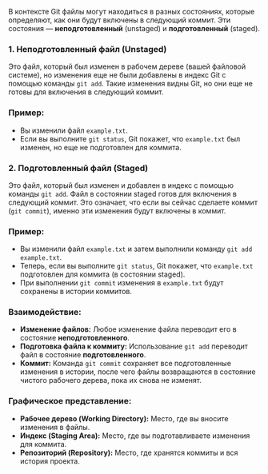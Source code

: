 
В контексте Git файлы могут находиться в разных состояниях, которые определяют, как они будут включены в следующий коммит. Эти состояния — **неподготовленный** (unstaged) и **подготовленный** (staged).

### 1. **Неподготовленный файл (Unstaged)**

Это файл, который был изменен в рабочем дереве (вашей файловой системе), но изменения еще не были добавлены в индекс Git с помощью команды `git add`. Такие изменения видны Git, но они еще не готовы для включения в следующий коммит.

### Пример:

- Вы изменили файл `example.txt`.
- Если вы выполните `git status`, Git покажет, что `example.txt` был изменен, но еще не подготовлен для коммита.

### 2. **Подготовленный файл (Staged)**

Это файл, который был изменен и добавлен в индекс с помощью команды `git add`. Файл в состоянии staged готов для включения в следующий коммит. Это означает, что если вы сейчас сделаете коммит (`git commit`), именно эти изменения будут включены в коммит.

### Пример:

- Вы изменили файл `example.txt` и затем выполнили команду `git add example.txt`.
- Теперь, если вы выполните `git status`, Git покажет, что `example.txt` подготовлен для коммита (в состоянии staged).
- При выполнении `git commit` изменения в `example.txt` будут сохранены в истории коммитов.

### Взаимодействие:

- **Изменение файлов:** Любое изменение файла переводит его в состояние **неподготовленного**.
- **Подготовка файла к коммиту:** Использование `git add` переводит файл в состояние **подготовленного**.
- **Коммит:** Команда `git commit` сохраняет все подготовленные изменения в истории, после чего файлы возвращаются в состояние чистого рабочего дерева, пока их снова не изменят.

### Графическое представление:

- **Рабочее дерево (Working Directory):** Место, где вы вносите изменения в файлы.
- **Индекс (Staging Area):** Место, где вы подготавливаете изменения для коммита.
- **Репозиторий (Repository):** Место, где хранятся коммиты и вся история проекта.